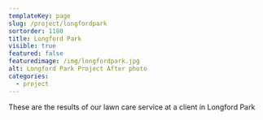 ```yaml
---
templateKey: page
slug: /project/longfordpark
sortorder: 1180
title: Longford Park
visible: true
featured: false
featuredimage: /img/longfordpark.jpg
alt: Longford Park Project After photo
categories:
  - project
---
```


These are the results of our lawn care service at a client in Longford Park
